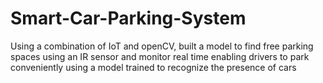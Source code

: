 # Smart-Car-Parking-System
Using a combination of IoT and openCV, built a model to find free parking spaces using an IR sensor and monitor real time enabling drivers to park conveniently using a model trained to recognize the presence of cars
